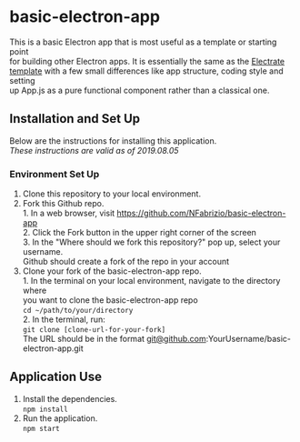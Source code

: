 # basic-electron-app

This is a basic Electron app that is most useful as a template or starting point  
for building other Electron apps. It is essentially the same as the [Electrate  
template](https://github.com/mmick66/electrate) with a few small differences like app structure, coding style and setting  
up App.js as a pure functional component rather than a classical one.

## Installation and Set Up  
Below are the instructions for installing this application.  
*These instructions are valid as of 2019.08.05*

### Environment Set Up  
1. Clone this repository to your local environment.  
  1. Fork this Github repo.  
    1. In a web browser, visit https://github.com/NFabrizio/basic-electron-app  
    2. Click the Fork button in the upper right corner of the screen  
    3. In the "Where should we fork this repository?" pop up, select your username.  
    Github should create a fork of the repo in your account  
  2. Clone your fork of the basic-electron-app repo.  
    1. In the terminal on your local environment, navigate to the directory where  
    you want to clone the basic-electron-app repo  
      `cd ~/path/to/your/directory`  
    2. In the terminal, run:  
      `git clone [clone-url-for-your-fork]`  
      The URL should be in the format git@github.com:YourUsername/basic-electron-app.git  

## Application Use  
1. Install the dependencies.  
  `npm install`  
2. Run the application.  
  `npm start`  
